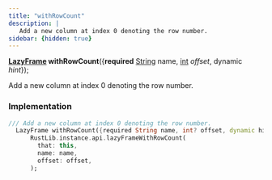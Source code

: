 ```yaml
---
title: "withRowCount"
description: |
   Add a new column at index 0 denoting the row number.
sidebar: {hidden: true}
---
```

<span class="dart-code"><strong>[LazyFrame] withRowCount</strong>({<span class="nobr"><strong>required</strong> [String] name</span>, <span class="nobr">[int] <i>offset</i></span>, <span class="nobr">dynamic <i>hint</i></span>});</span>

 Add a new column at index 0 denoting the row number.
### Implementation
```dart
/// Add a new column at index 0 denoting the row number.
  LazyFrame withRowCount({required String name, int? offset, dynamic hint}) =>
      RustLib.instance.api.lazyFrameWithRowCount(
        that: this,
        name: name,
        offset: offset,
      );
```

[LazyFrame]: /reference/classes/lazyframe/
[String]: https://api.flutter.dev/flutter/dart-core/String-class.html
[int]: https://api.flutter.dev/flutter/dart-core/int-class.html